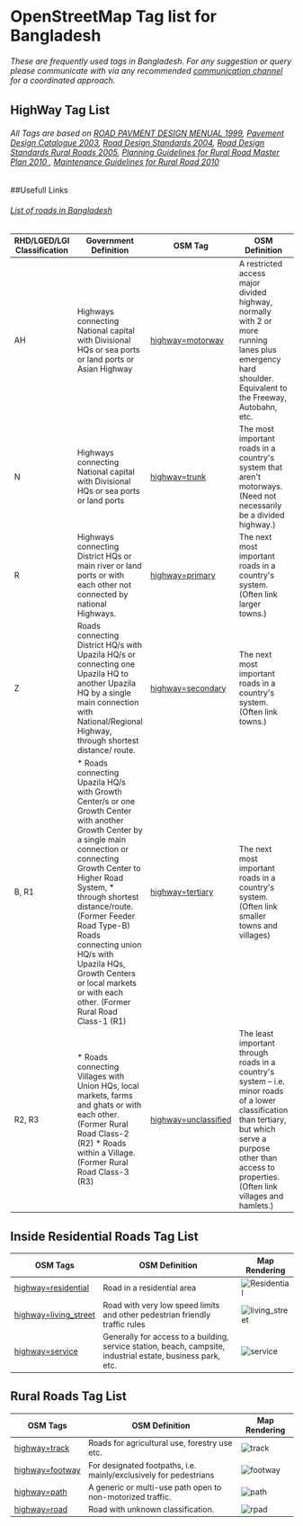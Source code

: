 # OpenStreetMap Tag list for Bangladesh

###### These are frequently used tags in Bangladesh. For any suggestion or query please communicate with via any recommended [communication channel](https://wiki.openstreetmap.org/wiki/WikiProject_Bangladesh#.E0.A6.AF.E0.A7.8B.E0.A6.97.E0.A6.BE.E0.A6.AF.E0.A7.8B.E0.A6.97.2FCommunication) for a coordinated approach.

## HighWay Tag List

######  All Tags are based on [ROAD PAVMENT DESIGN MENUAL 1999](https://github.com/arahmandc/osmbdtag/blob/main/Raw/1999_Road%20Pavement%20Design%20Manual.pdf), [Pavement Design Catalogue 2003](https://github.com/arahmandc/osmbdtag/blob/main/Raw/2003_Pavement%20Design%20Catalogue%202003.pdf), [Road Design Standards 2004](https://github.com/arahmandc/osmbdtag/blob/main/Raw/2004_Road%20Design%20Standards.pdf), [Road Design Standards Rural Roads 2005](https://github.com/arahmandc/osmbdtag/blob/main/Raw/2005_Road%20Design%20Standards_Rural%20Roads_Final.pdf), [Planning Guidelines for Rural Road Master Plan 2010 ](https://github.com/arahmandc/osmbdtag/blob/main/Raw/GIS%20Guideline_English%202010.pdf), [Maintenance Guidelines for Rural Road 2010](https://github.com/arahmandc/osmbdtag/blob/main/Raw/Maintenance%20Guidelines%202010%20English.pdf)

##Usefull Links
###### [List of roads in Bangladesh](https://en.wikipedia.org/wiki/List_of_roads_in_Bangladesh)

RHD/LGED/LGI Classification  |  Government Definition  |  OSM Tag  |  OSM Definition  |  Map Rendering  
---------------------------  |  ---------------------  |  -------  |  --------------  |  -------------
AH  |  Highways connecting National capital with Divisional HQs or sea ports or land ports or Asian Highway  |  [highway=motorway](https://wiki.openstreetmap.org/wiki/Tag:highway%3Dmotorway)  |  A restricted access major divided highway, normally with 2 or more running lanes plus emergency hard shoulder. Equivalent to the Freeway, Autobahn, etc. |  ![Motorway](https://wiki.openstreetmap.org/w/images/6/6a/Rendering-highway_motorway_neutral.png)
N  |  Highways connecting National capital with Divisional HQs or sea ports or land ports  |  [highway=trunk](https://wiki.openstreetmap.org/wiki/Tag:highway%3Dtrunk)  |  The most important roads in a country's system that aren't motorways. (Need not necessarily be a divided highway.)  |  ![Trank](https://raw.githubusercontent.com/arahmandc/osmbdtag/main/img/Rendering-highway_trunk_carto.png)
R  |  Highways connecting District HQs or main river or land ports or with each other not connected by national Highways.  |  [highway=primary](https://wiki.openstreetmap.org/wiki/Tag%3Ahighway%3Dprimary)  |  The next most important roads in a country's system. (Often link larger towns.)  |  ![Primary](https://raw.githubusercontent.com/arahmandc/osmbdtag/main/img/Rendering-highway_primary_carto.png)
Z  |  Roads connecting District HQ/s with Upazila HQ/s or connecting one Upazila HQ to another Upazila HQ by a single main connection with National/Regional Highway, through shortest distance/ route.  |  [highway=secondary](https://wiki.openstreetmap.org/wiki/Tag%3Ahighway%3Dsecondary)  |  The next most important roads in a country's system. (Often link towns.)  |  ![Secondary](https://raw.githubusercontent.com/arahmandc/osmbdtag/main/img/Rendering-highway_secondary_carto.png)
B, R1  |  * Roads connecting Upazila HQ/s with Growth Center/s or one Growth Center with another Growth Center by a single main connection or connecting Growth Center to Higher Road System, * through shortest distance/route.(Former Feeder Road Type-B) Roads connecting union HQ/s with Upazila HQs, Growth Centers or local markets or with each other. (Former Rural Road Class-1 (R1)  |  [highway=tertiary](https://wiki.openstreetmap.org/wiki/Tag%3Ahighway%3Dtertiary)  |  The next most important roads in a country's system. (Often link smaller towns and villages)  |  ![Tertiary](https://raw.githubusercontent.com/arahmandc/osmbdtag/main/img/Rendering-highway_tertiary_carto.png)
R2, R3  |  * Roads connecting Villages with Union HQs, local markets, farms and ghats or with each other. (Former Rural Road Class-2 (R2) * Roads within a Village. (Former Rural Road Class-3 (R3)  |  [highway=unclassified](https://wiki.openstreetmap.org/wiki/Tag%3Ahighway%3Dunclassified)  |  The least important through roads in a country's system – i.e. minor roads of a lower classification than tertiary, but which serve a purpose other than access to properties. (Often link villages and hamlets.)  |  ![unclassified](https://raw.githubusercontent.com/arahmandc/osmbdtag/main/img/Rendering-highway_unclassified.png)


## Inside Residential Roads Tag List

OSM Tags  |  OSM Definition  |  Map Rendering
--------  |  --------------  |  -------------
[highway=residential](https://wiki.openstreetmap.org/wiki/Tag%3Ahighway%3Dresidential)  |  Road in a residential area  |  ![Residential](https://wiki.openstreetmap.org/w/images/5/57/Rendering-highway_residential.png)
[highway=living_street](https://wiki.openstreetmap.org/wiki/Tag%3Ahighway%3Dliving_street)  |  Road with very low speed limits and other pedestrian friendly traffic rules  |  ![living_street](https://wiki.openstreetmap.org/w/images/1/10/Living_street_osm.png)
[highway=service](https://wiki.openstreetmap.org/wiki/Tag%3Ahighway%3Dservice)  |  Generally for access to a building, service station, beach, campsite, industrial estate, business park, etc.  |  ![service](https://wiki.openstreetmap.org/w/images/7/7f/Rendering-highway_service.png)

## Rural Roads Tag List

OSM Tags  |  OSM Definition  |  Map Rendering
--------  |  --------------  |  -------------
[highway=track](https://wiki.openstreetmap.org/wiki/Tag%3Ahighway%3Dtrack)  |  Roads for agricultural use, forestry use etc.   |  ![track](https://wiki.openstreetmap.org/w/images/1/1c/Mapnik-tracktype-not-set.png)
[highway=footway](https://wiki.openstreetmap.org/wiki/Tag%3Ahighway%3Dfootway)  |  For designated footpaths, i.e. mainly/exclusively for pedestrians   |  ![footway](https://wiki.openstreetmap.org/w/images/b/b7/Rendering-highway_footway.png)
 [highway=path](https://wiki.openstreetmap.org/wiki/Tag%3Ahighway%3Dpath)   |  A generic or multi-use path open to non-motorized traffic.   |  ![path](https://wiki.openstreetmap.org/w/images/b/b7/Rendering-highway_footway.png)
 [highway=road](https://wiki.openstreetmap.org/wiki/Tag%3Ahighway%3Droad)  |  Road with unknown classification.  |  ![rpad](https://wiki.openstreetmap.org/w/images/5/53/Rendering-highway-road-mapnik.png)
 
 
